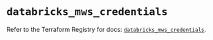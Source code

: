 # `databricks_mws_credentials`

Refer to the Terraform Registry for docs: [`databricks_mws_credentials`](https://registry.terraform.io/providers/databricks/databricks/1.59.0/docs/resources/mws_credentials).
